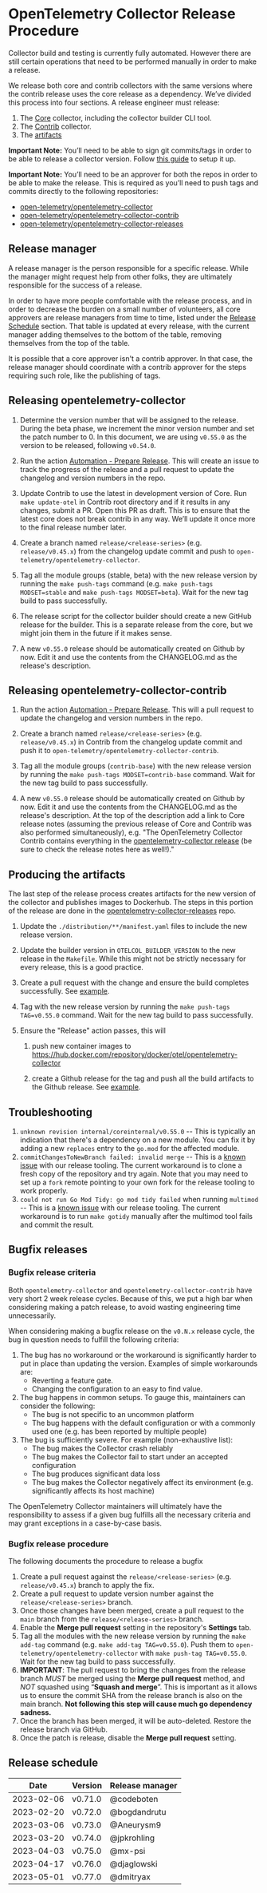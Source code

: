 # OpenTelemetry Collector Release Procedure

Collector build and testing is currently fully automated. However there are still certain operations that need to be performed manually in order to make a release.

We release both core and contrib collectors with the same versions where the contrib release uses the core release as a dependency. We’ve divided this process into four sections. A release engineer must release:
1. The [Core](#releasing-opentelemetry-collector) collector, including the collector builder CLI tool.
1. The [Contrib](#releasing-opentelemetry-collector-contrib) collector.
1. The [artifacts](#producing-the-artifacts)

**Important Note:** You’ll need to be able to sign git commits/tags in order to be able to release a collector version. Follow [this guide](https://docs.github.com/en/authentication/managing-commit-signature-verification/signing-commits) to setup it up.

**Important Note:** You’ll need to be an approver for both the repos in order to be able to make the release. This is required as you’ll need to push tags and commits directly to the following repositories:

* [open-telemetry/opentelemetry-collector](https://github.com/open-telemetry/opentelemetry-collector)
* [open-telemetry/opentelemetry-collector-contrib](https://github.com/open-telemetry/opentelemetry-collector-contrib)
* [open-telemetry/opentelemetry-collector-releases](https://github.com/open-telemetry/opentelemetry-collector-releases)

## Release manager

A release manager is the person responsible for a specific release. While the manager might request help from other folks, they are ultimately responsible for the success of a release.

In order to have more people comfortable with the release process, and in order to decrease the burden on a small number of volunteers, all core approvers are release managers from time to time, listed under the [Release Schedule](#release-schedule) section. That table is updated at every release, with the current manager adding themselves to the bottom of the table, removing themselves from the top of the table.

It is possible that a core approver isn't a contrib approver. In that case, the release manager should coordinate with a contrib approver for the steps requiring such role, like the publishing of tags.

## Releasing opentelemetry-collector

1. Determine the version number that will be assigned to the release. During the beta phase, we increment the minor version number and set the patch number to 0. In this document, we are using `v0.55.0` as the version to be released, following `v0.54.0`.

2. Run the action [Automation - Prepare Release](https://github.com/open-telemetry/opentelemetry-collector/actions/workflows/prepare-release.yml). This will create an issue to track the progress of the release and a pull request to update the changelog and version numbers in the repo.

3. Update Contrib to use the latest in development version of Core. Run `make update-otel` in Contrib root directory and if it results in any changes, submit a PR. Open this PR as draft. This is to ensure that the latest core does not break contrib in any way. We’ll update it once more to the final release number later.

4. Create a branch named `release/<release-series>` (e.g. `release/v0.45.x`) from the changelog update commit and push to `open-telemetry/opentelemetry-collector`.

5. Tag all the module groups (stable, beta) with the new release version by running the `make push-tags` command (e.g. `make push-tags MODSET=stable` and `make push-tags MODSET=beta`). Wait for the new tag build to pass successfully.

6. The release script for the collector builder should create a new GitHub release for the builder. This is a separate release from the core, but we might join them in the future if it makes sense.

7. A new `v0.55.0` release should be automatically created on Github by now. Edit it and use the contents from the CHANGELOG.md as the release's description.

## Releasing opentelemetry-collector-contrib

1. Run the action [Automation - Prepare Release](https://github.com/open-telemetry/opentelemetry-collector-contrib/actions/workflows/prepare-release.yml). This will a pull request to update the changelog and version numbers in the repo.

2. Create a branch named `release/<release-series>` (e.g. `release/v0.45.x`) in Contrib from the changelog update commit and push it to `open-telemetry/opentelemetry-collector-contrib`.

3. Tag all the module groups (`contrib-base`) with the new release version by running the `make push-tags MODSET=contrib-base` command. Wait for the new tag build to pass successfully.

4. A new `v0.55.0` release should be automatically created on Github by now. Edit it and use the contents from the CHANGELOG.md as the release's description. At the top of the description add a link to Core release notes (assuming the previous release of Core and Contrib was also performed simultaneously), e.g. "The OpenTelemetry Collector Contrib contains everything in the [opentelemetry-collector release](https://github.com/open-telemetry/opentelemetry-collector/releases/tag/v0.55.0) (be sure to check the release notes here as well!)."

## Producing the artifacts

The last step of the release process creates artifacts for the new version of the collector and publishes images to Dockerhub. The steps in this portion of the release are done in the [opentelemetry-collector-releases](https://github.com/open-telemetry/opentelemetry-collector-releases) repo.

1. Update the `./distribution/**/manifest.yaml` files to include the new release version.

1. Update the builder version in `OTELCOL_BUILDER_VERSION` to the new release in the `Makefile`. While this might not be strictly necessary for every release, this is a good practice.

1. Create a pull request with the change and ensure the build completes successfully. See [example](https://github.com/open-telemetry/opentelemetry-collector-releases/pull/71).

1. Tag with the new release version by running the `make push-tags TAG=v0.55.0` command. Wait for the new tag build to pass successfully.

1. Ensure the "Release" action passes, this will

    1. push new container images to https://hub.docker.com/repository/docker/otel/opentelemetry-collector

    1. create a Github release for the tag and push all the build artifacts to the Github release. See [example](https://github.com/open-telemetry/opentelemetry-collector-releases/actions/runs/1346637081).

## Troubleshooting

1. `unknown revision internal/coreinternal/v0.55.0` -- This is typically an indication that there's a dependency on a new module. You can fix it by adding a new `replaces` entry to the `go.mod` for the affected module.
2. `commitChangesToNewBranch failed: invalid merge` -- This is a [known issue](https://github.com/open-telemetry/opentelemetry-go-build-tools/issues/47) with our release tooling. The current workaround is to clone a fresh copy of the repository and try again. Note that you may need to set up a `fork` remote pointing to your own fork for the release tooling to work properly.
3. `could not run Go Mod Tidy: go mod tidy failed` when running `multimod` -- This is a [known issue](https://github.com/open-telemetry/opentelemetry-go-build-tools/issues/46) with our release tooling. The current workaround is to run `make gotidy` manually after the multimod tool fails and commit the result.

## Bugfix releases

### Bugfix release criteria

Both `opentelemetry-collector` and `opentelemetry-collector-contrib` have very short 2 week release cycles. Because of this, we put a high bar when considering making a patch release, to avoid wasting engineering time unnecessarily.

When considering making a bugfix release on the `v0.N.x` release cycle, the bug in question needs to fulfill the following criteria:

1. The bug has no workaround or the workaround is significantly harder to put in place than updating the version. Examples of simple workarounds are:
    - Reverting a feature gate.
    - Changing the configuration to an easy to find value.
2. The bug happens in common setups. To gauge this, maintainers can consider the following:
    - The bug is not specific to an uncommon platform
    - The bug happens with the default configuration or with a commonly used one (e.g. has been reported by multiple people)
3. The bug is sufficiently severe. For example (non-exhaustive list):
    - The bug makes the Collector crash reliably
    - The bug makes the Collector fail to start under an accepted configuration
    - The bug produces significant data loss
    - The bug makes the Collector negatively affect its environment (e.g. significantly affects its host machine)

The OpenTelemetry Collector maintainers will ultimately have the responsibility to assess if a given bug fulfills all the necessary criteria and may grant exceptions in a case-by-case basis.

### Bugfix release procedure

The following documents the procedure to release a bugfix

1. Create a pull request against the `release/<release-series>` (e.g. `release/v0.45.x`) branch to apply the fix.
2. Create a pull request to update version number against the `release/<release-series>` branch.
3. Once those changes have been merged, create a pull request to the `main` branch from the `release/<release-series>` branch.
4. Enable the **Merge pull request** setting in the repository's **Settings** tab.
5. Tag all the modules with the new release version by running the `make add-tag` command (e.g. `make add-tag TAG=v0.55.0`). Push them to `open-telemetry/opentelemetry-collector` with `make push-tag TAG=v0.55.0`. Wait for the new tag build to pass successfully.
6. **IMPORTANT**: The pull request to bring the changes from the release branch *MUST* be merged using the **Merge pull request** method, and *NOT* squashed using “**Squash and merge**”. This is important as it allows us to ensure the commit SHA from the release branch is also on the main branch. **Not following this step will cause much go dependency sadness.**
7. Once the branch has been merged, it will be auto-deleted. Restore the release branch via GitHub.
8. Once the patch is release, disable the **Merge pull request** setting.

## Release schedule

| Date       | Version | Release manager |
|------------|---------|-----------------|
| 2023-02-06 | v0.71.0 | @codeboten      |
| 2023-02-20 | v0.72.0 | @bogdandrutu    |
| 2023-03-06 | v0.73.0 | @Aneurysm9      |
| 2023-03-20 | v0.74.0 | @jpkrohling     |
| 2023-04-03 | v0.75.0 | @mx-psi         |
| 2023-04-17 | v0.76.0 | @djaglowski     |
| 2023-05-01 | v0.77.0 | @dmitryax       |
